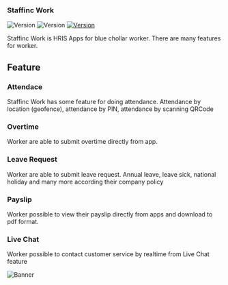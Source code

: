 ### Staffinc Work
![Version](https://img.shields.io/badge/Version-1.6.0-brightgreen)
![Version](https://img.shields.io/badge/Version-2.3.0-brightgreen)
<a href="https://play.google.com/store/apps/details?id=com.kerjaan.app">![Version](https://img.shields.io/badge/-Playstore-333333?style=flat&logo=android)</a>

Staffinc Work is HRIS Apps for blue chollar worker. There are many features for worker.

## Feature  
### Attendace
Staffinc Work has some feature for doing attendance. Attendance by location (geofence), attendance by PIN, attendance by scanning QRCode

### Overtime
Worker are able to submit overtime directly from app.

### Leave Request
Worker are able to submit leave request. Annual leave, leave sick, national holiday and many more according their company policy

### Payslip
Worker possible to view their payslip directly from apps and download to pdf format.

### Live Chat
Worker possible to contact customer service by realtime from Live Chat feature

![Banner](https://user-images.githubusercontent.com/31025016/204171835-18d782be-c26f-4f36-88f8-fcbebd7abd1c.png)
